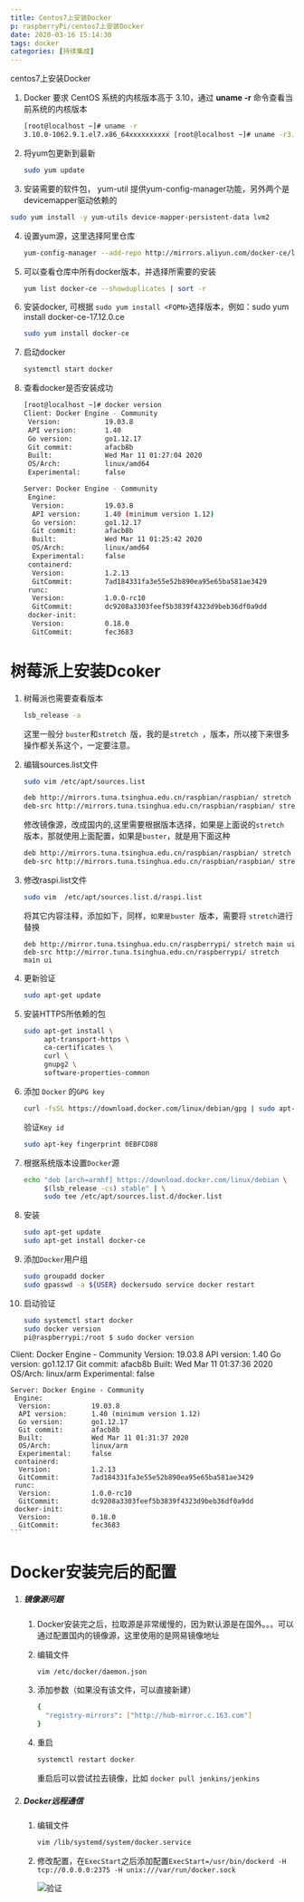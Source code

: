 ```yaml
---
title: Centos7上安装Docker
p: raspberryPi/centos7上安装Docker
date: 2020-03-16 15:14:30
tags: docker
categories: [持续集成]
---
```


centos7上安装Docker

<!-- more -->

1. Docker 要求 CentOS 系统的内核版本高于 3.10，通过 **uname -r** 命令查看当前系统的内核版本

   ```bash
   [root@localhost ~]# uname -r
   3.10.0-1062.9.1.el7.x86_64xxxxxxxxxx [root@localhost ~]# uname -r3.10.0-1062.9.1.el7.x86_64uname -rbash
   ```

2. 将yum包更新到最新

   ```bash
   sudo yum update
   ```

3.  安装需要的软件包， yum-util 提供yum-config-manager功能，另外两个是devicemapper驱动依赖的 

   ```bash
   sudo yum install -y yum-utils device-mapper-persistent-data lvm2
   ```

4. 设置yum源，这里选择阿里仓库

   ```bash
   yum-config-manager --add-repo http://mirrors.aliyun.com/docker-ce/linux/centos/docker-ce.repo
   ```

5. 可以查看仓库中所有docker版本，并选择所需要的安装

   ```bash
   yum list docker-ce --showduplicates | sort -r
   ```

6. 安装docker, 可根据 `sudo yum install <FQPN>`选择版本，例如：sudo yum install docker-ce-17.12.0.ce

   ```bash
   sudo yum install docker-ce
   ```

7. 启动docker

   ```bash
   systemctl start docker
   ```

8. 查看docker是否安装成功

   ```bash
   [root@localhost ~]# docker version
   Client: Docker Engine - Community
    Version:           19.03.8
    API version:       1.40
    Go version:        go1.12.17
    Git commit:        afacb8b
    Built:             Wed Mar 11 01:27:04 2020
    OS/Arch:           linux/amd64
    Experimental:      false
   
   Server: Docker Engine - Community
    Engine:
     Version:          19.03.8
     API version:      1.40 (minimum version 1.12)
     Go version:       go1.12.17
     Git commit:       afacb8b
     Built:            Wed Mar 11 01:25:42 2020
     OS/Arch:          linux/amd64
     Experimental:     false
    containerd:
     Version:          1.2.13
     GitCommit:        7ad184331fa3e55e52b890ea95e65ba581ae3429
    runc:
     Version:          1.0.0-rc10
     GitCommit:        dc9208a3303feef5b3839f4323d9beb36df0a9dd
    docker-init:
     Version:          0.18.0
     GitCommit:        fec3683
   ```

   

# 树莓派上安装Dcoker

1. 树莓派也需要查看版本

   ```bash
   lsb_release -a
   ```

     这里一般分 `buster`和`stretch `版，我的是`stretch `，版本，所以接下来很多操作都关系这个，一定要注意。

2. 编辑sources.list文件

   ```bash
   sudo vim /etc/apt/sources.list
   ```

   ```bash
   deb http://mirrors.tuna.tsinghua.edu.cn/raspbian/raspbian/ stretch main contrib non-free rpi
   deb-src http://mirrors.tuna.tsinghua.edu.cn/raspbian/raspbian/ stretch main contrib non-free rpi
   ```

   修改镜像源，改成国内的,这里需要根据版本选择，如果是上面说的`stretch `版本，那就使用上面配置，如果是`buster`，就是用下面这种

   ```bash
   deb http://mirrors.tuna.tsinghua.edu.cn/raspbian/raspbian/ stretch main contrib non-free rpi
   deb-src http://mirrors.tuna.tsinghua.edu.cn/raspbian/raspbian/ stretch main contrib non-free rpi
   ```

3. 修改raspi.list文件

   ```bash
   sudo vim  /etc/apt/sources.list.d/raspi.list
   ```

   将其它内容注释，添加如下，同样，`如果是buster `版本，需要将 `stretch`进行替换  

   ```
   deb http://mirror.tuna.tsinghua.edu.cn/raspberrypi/ stretch main ui
   deb-src http://mirror.tuna.tsinghua.edu.cn/raspberrypi/ stretch main ui
   ```

4. 更新验证

   ```bash
   sudo apt-get update
   ```

5. 安装HTTPS所依赖的包

   ```bash
   sudo apt-get install \
        apt-transport-https \
        ca-certificates \
        curl \
        gnupg2 \
        software-properties-common
   
   ```

6. 添加 `Docker` 的`GPG key`

   ```bash
   curl -fsSL https://download.docker.com/linux/debian/gpg | sudo apt-key add -
   ```

   验证`Key id`

   ```bash
   sudo apt-key fingerprint 0EBFCD88
   ```

7. 根据系统版本设置`Docker`源

   ```bash
   echo "deb [arch=armhf] https://download.docker.com/linux/debian \
        $(lsb_release -cs) stable" | \
        sudo tee /etc/apt/sources.list.d/docker.list
   
   ```

8. 安装

   ```bash
   sudo apt-get update
   sudo apt-get install docker-ce
   ```

9. 添加`Docker`用户组

   ```bash
   sudo groupadd docker
   sudo gpasswd -a ${USER} dockersudo service docker restart
   ```

10. 启动验证

    ```bash
    sudo systemctl start docker
    sudo docker version
    pi@raspberrypi:/root $ sudo docker version
Client: Docker Engine - Community
     Version:           19.03.8
     API version:       1.40
     Go version:        go1.12.17
     Git commit:        afacb8b
     Built:             Wed Mar 11 01:37:36 2020
     OS/Arch:           linux/arm
     Experimental:      false
    
    Server: Docker Engine - Community
     Engine:
      Version:          19.03.8
      API version:      1.40 (minimum version 1.12)
      Go version:       go1.12.17
      Git commit:       afacb8b
      Built:            Wed Mar 11 01:31:37 2020
      OS/Arch:          linux/arm
      Experimental:     false
     containerd:
      Version:          1.2.13
      GitCommit:        7ad184331fa3e55e52b890ea95e65ba581ae3429
     runc:
      Version:          1.0.0-rc10
      GitCommit:        dc9208a3303feef5b3839f4323d9beb36df0a9dd
     docker-init:
      Version:          0.18.0
      GitCommit:        fec3683
    ```
    

# Docker安装完后的配置

1. ##### 镜像源问题

   1. Docker安装完之后，拉取源是非常缓慢的，因为默认源是在国外。。。可以通过配置国内的镜像源，这里使用的是网易镜像地址

   2. 编辑文件

      ```bash
      vim /etc/docker/daemon.json
      ```

   3. 添加参数（如果没有该文件，可以直接新建）

      ```bash
      {
        "registry-mirrors": ["http://hub-mirror.c.163.com"]
      }
      ```

   4. 重启

      ```bash
      systemctl restart docker
      ```

      重启后可以尝试拉去镜像，比如 `docker pull jenkins/jenkins`

2. ##### Docker远程通信

   1. 编辑文件

      ```bash
      vim /lib/systemd/system/docker.service
      ```

   2. 修改配置，在`ExecStart`之后添加配置`ExecStart=/usr/bin/dockerd -H tcp://0.0.0.0:2375 -H unix:///var/run/docker.sock`

      ![验证](持续集成/docker_1.png)

